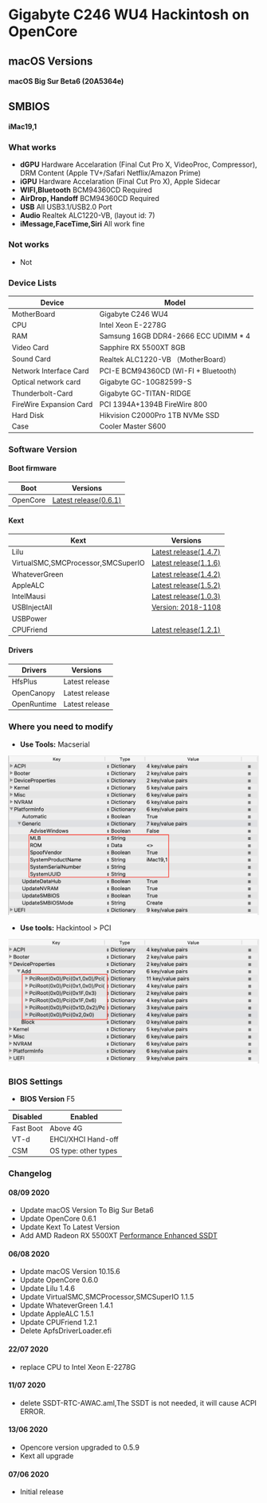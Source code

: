 # Gigabyte C246 WU4 Hackintosh on OpenCore

## macOS Versions
#### macOS Big Sur Beta6 (20A5364e)

## SMBIOS
#### iMac19,1

### What works
- **dGPU** Hardware Accelaration (Final Cut Pro X, VideoProc, Compressor), DRM Content (Apple TV+/Safari Netflix/Amazon Prime)
- **iGPU** Hardware Accelaration (Final Cut Pro X), Apple Sidecar
- **WIFI,Bluetooth** BCM94360CD Required
- **AirDrop, Handoff** BCM94360CD Required
- **USB** All USB3.1/USB2.0 Port
- **Audio** Realtek ALC1220-VB, (layout id: 7)
- **iMessage,FaceTime,Siri** All work fine

### Not works
- Not

### Device Lists
| Device | Model |
|----|----|
| MotherBoard | Gigabyte C246 WU4 |
| CPU | Intel Xeon E-2278G |
| RAM | Samsung 16GB DDR4-2666 ECC UDIMM * 4 |
| Video Card | Sapphire RX 5500XT 8GB |
| Sound Card | Realtek ALC1220-VB （MotherBoard）|
| Network Interface Card | PCI-E BCM94360CD (WI-FI + Bluetooth) |
| Optical network card | Gigabyte GC-10G82599-S |
| Thunderbolt-Card | Gigabyte GC-TITAN-RIDGE |
| FireWire Expansion Card | PCI 1394A+1394B FireWire 800 |
| Hard Disk | Hikvision C2000Pro 1TB NVMe SSD |
| Case | Cooler Master S600 |

### Software Version
#### Boot firmware
| Boot  | Versions |
|----|----|
| OpenCore | [Latest release(0.6.1)](https://github.com/acidanthera/OpenCorePkg) |

#### Kext
| Kext | Versions |
|----|----|
| Lilu | [Latest release(1.4.7)](https://github.com/acidanthera/Lilu) |
| VirtualSMC,SMCProcessor,SMCSuperIO| [Latest release(1.1.6)](https://github.com/acidanthera/VirtualSMC) |
| WhateverGreen | [Latest release(1.4.2)](https://github.com/acidanthera/WhateverGreen) |
| AppleALC | [Latest release(1.5.2)](https://github.com/acidanthera/AppleALC) |
| IntelMausi | [Latest release(1.0.3)](https://github.com/acidanthera/IntelMausi) |
| USBInjectAll | [Version: 2018-1108](https://bitbucket.org/RehabMan/os-x-usb-inject-all/downloads/?tab=downloads) |
| USBPower | |
| CPUFriend | [Latest release(1.2.1)](https://github.com/acidanthera/CPUFriend) |

#### Drivers
| Drivers | Versions |
|----|----|
| HfsPlus | Latest release |
| OpenCanopy | Latest release |
| OpenRuntime | Latest release |


### Where you need to modify

- **Use Tools:** Macserial

![Where you need to modify](https://github.com/SeonMe/Gigabyte-C246-WU4-Hackintosh-OC/raw/master/Images/1.png)

- **Use tools:** Hackintool > PCI

![DeviceProperties_Edit](https://github.com/SeonMe/Gigabyte-C246-WU4-Hackintosh-OC/raw/master/Images/2.png)

### BIOS Settings
- **BIOS Version** F5

| Disabled | Enabled |
|----|----|
| Fast Boot | Above 4G |
| VT-d | EHCI/XHCI Hand-off |
| CSM | OS type: other types |
### Changelog

#### 08/09 2020
* Update macOS Version To Big Sur Beta6
* Update OpenCore 0.6.1
* Update Kext To Latest Version
* Add AMD Radeon RX 5500XT [Performance Enhanced SSDT](https://www.tonymacx86.com/threads/amd-radeon-performance-enhanced-ssdt.296555/)

#### 06/08 2020
* Update macOS Version 10.15.6
* Update OpenCore 0.6.0
* Update Lilu 1.4.6
* Update VirtualSMC,SMCProcessor,SMCSuperIO 1.1.5
* Update WhateverGreen 1.4.1
* Update AppleALC 1.5.1
* Update CPUFriend 1.2.1
* Delete ApfsDriverLoader.efi

#### 22/07 2020
* replace CPU to Intel Xeon E-2278G

#### 11/07 2020
* delete SSDT-RTC-AWAC.aml,The SSDT is not needed, it will cause ACPI ERROR.

#### 13/06 2020
* Opencore version upgraded to 0.5.9
* Kext all upgrade

#### 07/06 2020
* Initial release
